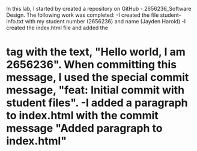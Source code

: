 In this lab, I started by created a repository on GitHub - 2656236_Software Design.
The following work was completed:
-I created the file student-info.txt with my student number (2656236) and name (Jayden Harold)
-I created the index.html file and added the <h1> tag with the text, "Hello world, I am 2656236". When committing this message, I used the special commit message, "feat: Initial commit with student files".
-I added a paragraph to index.html with the commit message "Added paragraph to index.html"


